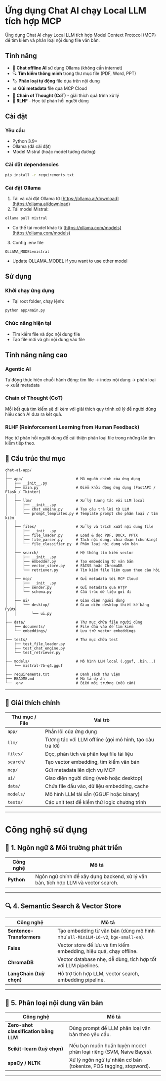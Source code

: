 # Ứng dụng Chat AI chạy Local LLM tích hợp MCP

Ứng dụng Chat AI chạy Local LLM tích hợp Model Context Protocol (MCP) để tìm kiếm và phân loại nội dung file văn bản.

## Tính năng

- 🤖 **Chat offline AI** sử dụng Ollama (không cần internet)
- 🔍 **Tìm kiếm thông minh** trong thư mục file (PDF, Word, PPT)
- 🏷️ **Phân loại tự động** file dựa trên nội dung
- 📊 **Gửi metadata** file qua MCP Cloud
- 📝 **Chain of Thought (CoT)** - giải thích quá trình xử lý
- 🔄 **RLHF** - Học từ phản hồi người dùng

## Cài đặt

### Yêu cầu

- Python 3.9+
- Ollama (đã cài đặt)
- Model Mistral (hoặc model tương đương)

### Cài đặt dependencies

```bash
pip install -r requirements.txt
```

### Cài đặt Ollama

1. Tải và cài đặt Ollama từ [https://ollama.ai/download](https://ollama.ai/download)
2. Tải model Mistral:
```bash
ollama pull mistral
```
- Có thể tải model khác từ [https://ollama.com/models](https://ollama.com/models)
3. Config .env file
```env
OLLAMA_MODEL=mistral
```
- Update OLLAMA_MODEL if you want to use other model

## Sử dụng

### Khởi chạy ứng dụng
- Tại root folder, chạy lệnh:
```bash
python app/main.py
```

### Chức năng hiện tại
- Tìm kiếm file và đọc nội dung file
- Tạo file mới và ghi nội dung vào file

## Tính năng nâng cao

### Agentic AI
Tự động thực hiện chuỗi hành động: tìm file → index nội dung → phân loại → xuất metadata

### Chain of Thought (CoT)
Mỗi kết quả tìm kiếm sẽ đi kèm với giải thích quy trình xử lý để người dùng hiểu cách AI đưa ra kết quả.

### RLHF (Reinforcement Learning from Human Feedback)
Học từ phản hồi người dùng để cải thiện phân loại file trong những lần tìm kiếm tiếp theo.


## 📁 **Cấu trúc thư mục**

```plaintext
chat-ai-app/
│
├── app/                        # Mã nguồn chính của ứng dụng
│   ├── __init__.py
│   ├── main.py                 # Điểm khởi động ứng dụng (FastAPI / Flask / Tkinter)
│   │
│   ├── llm/                    # Xử lý tương tác với LLM local
│   │   ├── __init__.py
│   │   ├── chat_engine.py      # Tạo câu trả lời từ LLM
│   │   └── prompt_templates.py # Template prompt cho phân loại / tìm kiếm
│   │
│   ├── files/                  # Xử lý và trích xuất nội dung file
│   │   ├── __init__.py
│   │   ├── file_loader.py      # Load & đọc PDF, DOCX, PPTX
│   │   ├── file_parser.py      # Tách nội dung, chia đoạn (chunking)
│   │   └── file_classifier.py  # Phân loại nội dung văn bản
│   │
│   ├── search/                 # Hệ thống tìm kiếm vector
│   │   ├── __init__.py
│   │   ├── embedder.py         # Tạo embedding từ văn bản
│   │   ├── vector_store.py     # FAISS hoặc ChromaDB
│   │   └── retriever.py        # Tìm kiếm file liên quan theo câu hỏi
│   │
│   ├── mcp/                    # Gửi metadata tới MCP Cloud
│   │   ├── __init__.py
│   │   ├── sender.py           # Gửi metadata qua HTTP
│   │   └── schema.py           # Cấu trúc dữ liệu gửi đi
│   │
│   ├── ui/                     # Giao diện người dùng
│   │   └── desktop/            # Giao diện desktop thiết kế bằng PyQt6
│   │       └── ui.py
│
├── data/                       # Thư mục chứa file người dùng
│   ├── documents/              # File đầu vào để tìm kiếm
│   └── embeddings/             # Lưu trữ vector embeddings
│
├── tests/                      # Thư mục chứa test
│   ├── test_file_loader.py
│   ├── test_chat_engine.py
│   └── test_retriever.py
│
├── models/                     # Mô hình LLM local (.gguf, .bin...)
│   └── mistral-7b-q4.gguf
│
├── requirements.txt            # Danh sách thư viện
├── README.md                   # Mô tả dự án
└── .env                        # Biến môi trường (nếu cần)
```

---

## 📌 **Giải thích chính**

| Thư mục / File | Vai trò |
|----------------|---------|
| `app/` | Phần lõi của ứng dụng |
| `llm/` | Tương tác với LLM offline (gọi mô hình, tạo câu trả lời) |
| `files/` | Đọc, phân tích và phân loại file tài liệu |
| `search/` | Tạo vector embedding, tìm kiếm văn bản |
| `mcp/` | Gửi metadata lên dịch vụ MCP |
| `ui/` | Giao diện người dùng (web hoặc desktop) |
| `data/` | Chứa file đầu vào, dữ liệu embedding, cache |
| `models/` | Mô hình LLM tải sẵn (GGUF hoặc binary) |
| `tests/` | Các unit test để kiểm thử logic chương trình |

---

# Công nghệ sử dụng

## 🧰 **1. Ngôn ngữ & Môi trường phát triển**

| Công nghệ | Mô tả |
|----------|-------|
| **Python** | Ngôn ngữ chính để xây dựng backend, xử lý văn bản, tích hợp LLM và vector search. | 

---
 
## 🔍 **4. Semantic Search & Vector Store**

| Công nghệ | Mô tả |
|-----------|------|
| **Sentence-Transformers** | Tạo embedding từ văn bản (dùng mô hình như `all-MiniLM-L6-v2`, `bge-small-en`). |
| **Faiss** | Vector store để lưu và tìm kiếm embedding, hiệu quả, chạy offline. |
| **ChromaDB** | Vector database nhẹ, dễ dùng, tích hợp tốt với LLM pipelines. |
| **LangChain (tuỳ chọn)** | Hỗ trợ tích hợp LLM, vector search, embedding pipeline. |

---

## 🧾 **5. Phân loại nội dung văn bản**

| Công nghệ | Mô tả |
|-----------|------|
| **Zero-shot classification bằng LLM** | Dùng prompt để LLM phân loại văn bản theo yêu cầu. |
| **Scikit-learn (tuỳ chọn)** | Nếu bạn muốn huấn luyện model phân loại riêng (SVM, Naive Bayes). |
| **spaCy / NLTK** | Xử lý ngôn ngữ tự nhiên cơ bản (tokenize, POS tagging, stopword). |

---  
